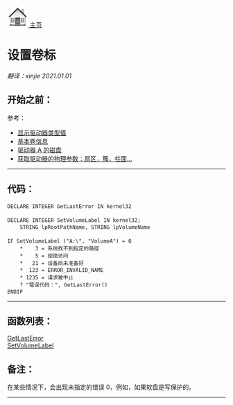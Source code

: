 [<img src="../images/home.png"> 主页 ](https://github.com/VFP9/Win32API)  

# 设置卷标
_翻译：xinjie  2021.01.01_

## 开始之前：

参考：  
* [显示驱动器类型值](sample_012.md)  
* [基本卷信息](sample_098.md)  
* [驱动器 A 的磁盘](sample_319.md)  
* [获取驱动器的物理参数：扇区，簇，柱面...](sample_101.md)  
  
***  


## 代码：
```foxpro  
DECLARE INTEGER GetLastError IN kernel32

DECLARE INTEGER SetVolumeLabel IN kernel32;
	STRING lpRootPathName, STRING lpVolumeName

IF SetVolumeLabel ("A:\", "VolumeA") = 0
	*    3 = 系统找不到指定的路径
	*    5 = 拒绝访问
	*   21 = 设备尚未准备好
	*  123 = ERROR_INVALID_NAME
	* 1235 = 请求被中止
	? "错误代码：", GetLastError()
ENDIF  
```  
***  


## 函数列表：
[GetLastError](../libraries/kernel32/GetLastError.md)  
[SetVolumeLabel](../libraries/kernel32/SetVolumeLabel.md)  

## 备注：
在某些情况下，会出现未指定的错误 0，例如，如果软盘是写保护的。  
  
***  

